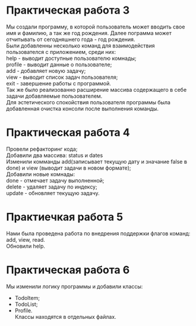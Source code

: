 # Практическая работа 3
Мы создали программу, в которой пользователь может вводить свое имя и фамилию, а так же год рождения. Далее пограмма может отчитывать от сегодняшнего года - год рождения.  
Были добавленны несколько команд для взаимодействия пользователся с приложением, среди них:  
help - выводит доступные пользователю комнады;  
profile - выводит данные о пользователе;  
add - добавляет новую задачу;  
view - выводит список задач пользователя;  
exit - завершение работы с программой.  
Так же было реализованно расширение массива содержащего в себе задачи добавляемые пользователем.  
Для эстетического спокойствия пользователя программы была добавленная очистка консоли после выполнения команды.
# Практическая работа 4
Провели рефакторинг кода;  
Добавили два массива: status и dates  
Изменили комманды add(записывает текущую дату и значание false в done) и view (выводит задачи в новом формате);  
Добавили новые комнады:  
done - отмечает задачу выполненной;  
delete - удаляет задачу по индексу;  
update - обновляет текущую задачу.
# Практиечкая работа 5
Нами была проведена работа по внедрения поддержки флагов команд: add, view, read.  
Обновили help.
# Практическая работа 6  
Мы изменили логику программы и добавили классы:  
- TodoItem;
- TodoList;
- Profile.  
  Классы находятся в отдельных файлах.

